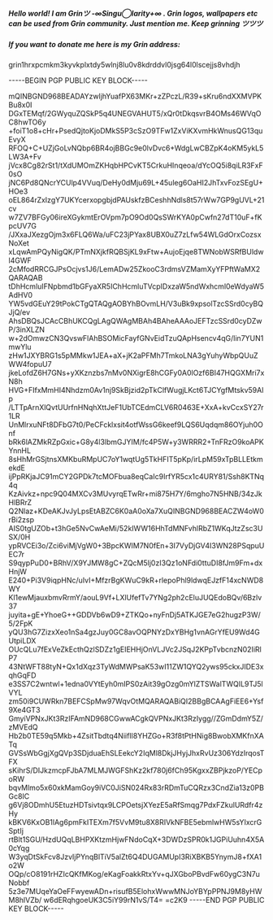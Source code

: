 ##### Hello world! I am Grinツ -∞Singu◯larity+∞ . Grin logos, wallpapers etc can be used from Grin community. Just mention me. Keep grinning ツツツ 
##### If you want to donate me here is my Grin address: 
grin1hrxpcmkm3kyvkplxtdy5wlnj8lu0v8kdrddvl0jsg64l0lscejjs8vhdjh

-----BEGIN PGP PUBLIC KEY BLOCK-----

mQINBGND968BEADAYzwljhYuafPX63MKr+zZPczL/R39+sKru6ndXXMVPKBu8x0I
DGxTEMqf/2GWyquZQSkP5q4UNEGVAHUT5/xQr0tDkqsvrB4OMs46WVqOC8hwTO6y
+foiT1o8+cHr+PsedQjtoKjoDMkS5P3cSzO9TFw1ZxViKXvmHkWnusQG13quEvyX
RFOQ+C+UZjGoLvNQbp6BR4ojBBGc9e0lvDvc6+WdgLwCBZpK4oKM5ykL5LW3A+Fv
jVcx8Cg82rSt1/tXdUMOmZKHqbHPCvKT5CrkuHInqeoa/dYcOQ5i8qiLR3FxF0sO
jNC6Pd8QNcrYCUlp4VVuq/DeHy0dMju69L+45uleg6OaHI2JhTxvFozSEgU+HOe3
oEL864rZxIzgY7UKYcerxopgbjdPAUskfzBCeshhNdls8t57rWw7GP9gUVL+21cv
w7ZV7BFGy06ireXGykmtErOVpm7pO9Od0QsSWrKYA0pCwfn27dT10uF+fKpcUV7G
/JXxaJXezgOjm3x6FLQ6Wa/uFC23jPYax8UBX0uZ7zLfw54WLGdOrxCozsxNoXet
xLqwAmPQyNigQK/PTmNXjkfRQBSjKL9xFtw+AujoEjqe8TWNobWSRfBUldwl4GWF
2cMfodRRCGJPsOcjvs1J6/LemADw25ZkooC3rdmsVZMamXyYFPftWaMX2QARAQAB
tDhHcmluIFNpbmd1bGFyaXR5IChHcmluTVcpIDxzaW5ndWxhcml0eWdyaW5AdHV0
YW5vdGEuY29tPokCTgQTAQgAOBYhBOvmLH/V3uBk9xpsolTzcSSrd0cyBQJjQ/ev
AhsDBQsJCAcCBhUKCQgLAgQWAgMBAh4BAheAAAoJEFTzcSSrd0cyDZwP/3inXLZN
w+2dOmwzCN3QvswFlAhBSOMicFayfGNvEidTzuQApHsencv4qG/lin7YUN1mwYlu
zHw1JXYBRG1s5pMMkw1JEA+aX+jK2aPFMh7TmkoLNA3gYuhyWbpQUuZWW4fopuU7
jkeLofdZ6H7GNs+yXKznzbs7nMv0NXigrE8hCGFy0A0lOzf6BI47HQGXMri7xN8h
HVG+FIfxMmHI4Nhdzm0Av1nj9SkBjzid2pTkClfWugjLKct6TJCYgfMtskv59Alp
/LTTpArnXlQvtUUrfnHNqhXttJeF1UbTCEdmCLV6R0463E+XxA+kvCcxSY27r1LR
UnMlrxuNFt8DFbG7t0/PeCFcklxsit4otfWssG6keef9LQS6Uqdqm86OYjuh0Onf
bRk6lAZMkRZpGxic+G8y4l3lbmGJYIM/fc4P5W+y3WRRR2+TnFRzO9koAPKYnnHL
8sHhMrGSjtnsXMKbuRMpUC7oY1wqtUg5TkHFIT5pKp/irLpM59xTpBLLEtkmekdE
ijPpRKjaJC91mCY2GPDk7tcMOFbua8eqCaIc9IrfYR5cx1c4URY81/Ssh8KTNq4q
KzAivkz+npc9Q04MXCv3MUvyrqETwRr+mi875H7Y/6mgho7N5HNB/34zJkHlBRrZ
Q2Nlaz+KDeAKJvJyLpsEtABZC6K0aA0oXa7XuQINBGND968BEACZW4oW0rBi2zsp
AIS0tgUZOb+t3hGe5NvCwAeMi/52kIWW16HhTdMNFvhlRbZ1WKqJtzZsc3USX/0H
ypRVCEi3o/Zci6viMjVgW0+3BpcKWIM7N0fEn+3I7VyDjGV4I3WN28PSqpuUEC7r
S9qypPuD0+BRhV/X9YJMW8gC+ZQcM5lj0zI3Qz1oNFdi0ttuDI8fJm9Fm+dxHnjW
E240+Pi3V9iqpHNc/uIvI+MfzrBgKWuC9kR+rlepoPhl9ldwqEJzfF14xcNWD8WY
Kl1ewMjauxbmvRrmY/aouL9Vf+LXlUfefTv7YNg2ph2cEluJUQEdoBQv/6Bzlv37
juyita+gE+YhoeG++GDDVb6wD9+ZTKQo+nyFnDj5ATKJGE7eG2hugzP3W/5/2FpK
yQU3hG7ZizxXeo1nSa4gzJuy0GC8avOQPNYzDxYBHg1vnAGrYfEU9Wd4GUtpiLDX
OUcQLu7fExVeZkEcthQzlSDZz1gEIEHHjOnVLJVc2JSqJ2KPpTvbcnzN02IiRlP7
43NtWFT88tyN+Qx1dXqz3TyWdMWPsaK53wI11ZW1QYQ2yws95ckxJIDE3xqhGqFD
e3SS7C2wntwl+1edna0VYtEyh0mIPS0zAit39gOzg0mYlZTSWalTWQIL9TJ5lVYL
zm50i9CUWRkn7BEFCSpMw97WqvOtMQARAQABiQI2BBgBCAAgFiEE6+Ysf9Xe4GT3
GmyiVPNxJKt3RzIFAmND968CGwwACgkQVPNxJKt3RzIygg//ZGmDdmY5Z/zMVEdQ
Hb2b0TE59q5Mkb+4ZsitTbdtq4NiifIl8YHZGo+R3f8tPtHNig8BwobXMKfnXATq
GVSsWbGgjXgQVp3SDjduaEhSLEekcY2IqMl8DkjJHyjJhxRvUz306YdzIrqosTFX
sKihrS/DIJkzmcpFJbA7MLMJWGFShKz2kf780j6fCh95KgxxZBPjkzoP/YECpoRW
bqvMlmo5x60xkMamGoy9iVC0JiSN024Rx83rRDmTuCQRzx3CndZia13z0PBGc8IC
g6Vj8ODmhU5EtuzHDTsivtqx9LCPOetsjXYezE5aRfSmqg7PdxFZkulURdfr4zHy
kBKV6KxOB1lAg6pmFkITEXm7f5VvM9tu8X8RIVkNFBE5ebmlwHW5sYIxcrGSptIj
rtBlt1SGU/HzdUQqLBHPXKtzmHjwFNdoCqX+3DWDzSPR0k1JGPiUuhn4X5A0cYqg
W3yqDtSkFcv8JzvIjPYnqBlTiV5alZt6Q4DUGAMUpI3RiXBKB5YnymJ8+fXA1o2W
OQp/cO8191rHZIcQKfMKog/eKagFoakkRtxYv+qJXGboPBvdFw60ygC3N7uNobbf
5z3e7MUqeYaOeFFwyewADn+risufB5ElohxWwwMNJoYBYpPPNJ9M8yHWM8hlVZb/
w6dERqhgoeUK3C5iY99rN1vS/T4=
=c2K9
-----END PGP PUBLIC KEY BLOCK-----
